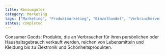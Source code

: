 ```yaml
---
title: Konsumgüter
category: Marketing
tags: ["Marketing", "Produktmarketing", "Einzelhandel", "Verbraucherverhalten"]
status: completed
---
```

Consumer Goods: Produkte, die an Verbraucher für ihren persönlichen oder Haushaltsgebrauch verkauft werden, reichen von Lebensmitteln und Kleidung bis zu Elektronik und Schönheitsprodukten.